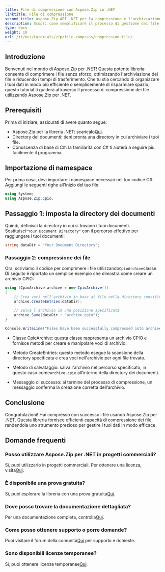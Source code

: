 ```yaml
---
title: File di compressione con Aspose.Zip in .NET
linktitle: File di compressione
second_title: Aspose.Zip API .NET per la compressione e l'archiviazione dei file
description: Scopri come semplificare il processo di gestione dei file con Aspose.Zip per .NET. Questa guida dettagliata ti accompagna attraverso i passaggi della compressione dei file.
type: docs
weight: 10
url: /it/net/tutorials/zip/file-compress/compression-file/
---
```

## Introduzione

Benvenuti nel mondo di Aspose.Zip per .NET! Questa potente libreria consente di comprimere i file senza sforzo, ottimizzando l'archiviazione dei file e riducendo i tempi di trasferimento. Che tu stia cercando di organizzare i tuoi dati in modo più efficiente o semplicemente di risparmiare spazio, questo tutorial ti guiderà attraverso il processo di compressione dei file utilizzando Aspose.Zip per .NET.

## Prerequisiti

Prima di iniziare, assicurati di avere quanto segue:

-  Aspose.Zip per la libreria .NET: scaricalo[Qui](https://releases.aspose.com/zip/net/).
- Directory dei documenti: tieni pronta una directory in cui archiviare i tuoi file.
- Conoscenza di base di C#: la familiarità con C# ti aiuterà a seguire più facilmente il programma.

## Importazione di namespace

Per prima cosa, devi importare i namespace necessari nel tuo codice C#. Aggiungi le seguenti righe all'inizio del tuo file:

```csharp
using System;
using Aspose.Zip.Cpio;
```

## Passaggio 1: imposta la directory dei documenti

 Quindi, definisci la directory in cui si trovano i tuoi documenti. Sostituisci`"Your Document Directory"` con il percorso effettivo per raggiungere i tuoi documenti:

```csharp
string dataDir = "Your Document Directory";
```

### Passaggio 2: compressione dei file

 Ora, scriviamo il codice per comprimere i file utilizzando`CpioArchive`classe. Di seguito è riportato un semplice esempio che dimostra come creare un archivio CPIO:

```csharp
using (CpioArchive archive = new CpioArchive())
{
    // Crea voci nell'archivio in base ai file nella directory specificata
    archive.CreateEntries(dataDir);
    
    // Salva l'archivio in una posizione specificata
    archive.Save(dataDir + "archive.cpio");
}

Console.WriteLine("Files have been successfully compressed into archive.cpio!");
```

- Classe CpioArchive: questa classe rappresenta un archivio CPIO e fornisce metodi per creare e manipolare voci di archivio.
  
- Metodo CreateEntries: questo metodo esegue la scansione della directory specificata e crea voci nell'archivio per ogni file trovato.
  
-  Metodo di salvataggio: salva l'archivio nel percorso specificato, in questo caso come`archive.cpio` all'interno della directory dei documenti.
  
- Messaggio di successo: al termine del processo di compressione, un messaggio conferma la creazione corretta dell'archivio.

## Conclusione

Congratulazioni! Hai compresso con successo i file usando Aspose.Zip per .NET. Questa libreria fornisce efficienti capacità di compressione dei file, rendendola uno strumento prezioso per gestire i tuoi dati in modo efficace.

## Domande frequenti

### Posso utilizzare Aspose.Zip per .NET in progetti commerciali?
Sì, puoi utilizzarlo in progetti commerciali. Per ottenere una licenza, visita[Qui](https://purchase.conholdate.com/buy).

### È disponibile una prova gratuita?
 Sì, puoi esplorare la libreria con una prova gratuita[Qui](https://releases.aspose.com/).

### Dove posso trovare la documentazione dettagliata?
 Per una documentazione completa, controlla[Qui](https://reference.aspose.com/zip/net/).

### Come posso ottenere supporto o porre domande?
 Puoi visitare il forum della comunità[Qui](https://forum.aspose.com/c/zip/37) per supporto e richieste.

### Sono disponibili licenze temporanee?
 Sì, puoi ottenere licenze temporanee[Qui](https://purchase.conholdate.com/temporary-license/).